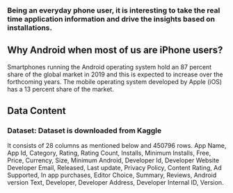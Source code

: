 ### Being an everyday phone user, it is interesting to take the real time application information and drive the insights based on installations.

## Why Android when most of us are iPhone users?
Smartphones running the Android operating system hold an 87
percent share of the global market in 2019 and this is expected to
increase over the forthcoming years. The mobile operating system
developed by Apple (iOS) has a 13 percent share of the market.

## Data Content
### Dataset: Dataset is downloaded from Kaggle
It consists of 28 columns as mentioned below and 450796 rows.
App Name, App Id, Category, Rating, Rating Count, Installs, Minimum Installs,
Free, Price, Currency, Size, Minimum Android, Developer Id, Developer Website
Developer Email, Released, Last update, Privacy Policy, Content Rating, Ad
Supported, In app purchases, Editor Choice, Summary, Reviews, Android version
Text, Developer, Developer Address, Developer Internal ID, Version.


